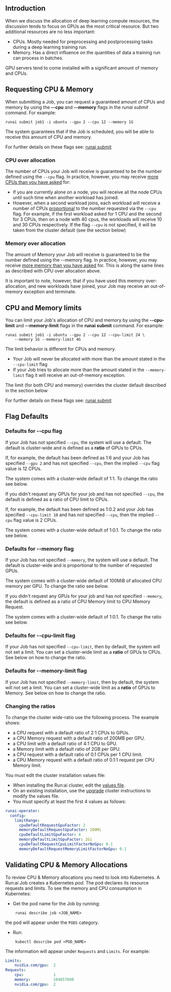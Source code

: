 ## Introduction

When we discuss the allocation of deep learning compute resources, the discussion tends to focus on GPUs as the most critical resource. But two additional resources are no less important:

*   CPUs. Mostly needed for preprocessing and postprocessing tasks during a deep learning training run.
*   Memory. Has a direct influence on the quantities of data a training run can process in batches.

GPU servers tend to come installed with a significant amount of memory and CPUs.

## Requesting CPU & Memory

When submitting a Job, you can request a guaranteed amount of CPUs and memory by using the __--cpu__ and __--memory__ flags in the _runai submit_ command. For example:

``` 
runai submit job1 -i ubuntu --gpu 2 --cpu 12 --memory 1G
```

The system guarantees that if the Job is scheduled, you will be able to receive this amount of CPU and memory.

For further details on these flags see: [runai submit](../cli-reference/runai-submit.md)

### CPU over allocation

The number of CPUs your Job will receive is guaranteed to be the number defined using the `--cpu` flag. In practice, however, you may receive <ins>more CPUs than you have asked</ins> for:

*   If you are currently alone on a node, you will receive all the node CPUs until such time when another workload has joined.
*   However, when a second workload joins, each workload will receive a number of CPUs <ins>proportional</ins> to the number requested via the `--cpu` flag. For example, if the first workload asked for 1 CPU and the second for 3 CPUs, then on a node with 40 cpus, the workloads will receive 10 and 30 CPUs respectively. If the flag `--cpu` is not specified, it will be taken from the cluster default (see the section below)

### Memory over allocation

The amount of Memory your Job will receive is guaranteed to be the number defined using the --memory flag. In practice, however, you may receive <ins>more memory than you have asked</ins> for. This is along the same lines as described with CPU over allocation above.

It is important to note, however, that if you have used this memory over-allocation, and new workloads have joined, your Job may receive an out-of-memory exception and terminate.

## CPU and Memory limits

You can limit your Job's allocation of CPU and memory by using the __--cpu-limit__ and __--memory-limit__ flags in the __runai submit__ command. For example:

    runai submit job1 -i ubuntu --gpu 2 --cpu 12 --cpu-limit 24 \
        --memory 1G --memory-limit 4G

The limit behavior is different for CPUs and memory.

*   Your Job will never be allocated with more than the amount stated in the `--cpu-limit` flag
*   If your Job tries to allocate more than the amount stated in the `--memory-limit` flag it will receive an out-of-memory exception.

The limit (for both CPU and memory) overrides the cluster default described in the section below

For further details on these flags see: [runai submit](../cli-reference/runai-submit.md)

## Flag Defaults

### Defaults for --cpu flag

If your Job has not specified `--cpu`, the system will use a default. The default is cluster-wide and is defined as a __ratio__ of GPUs to CPUs.

If, for example, the default has been defined as 1:6 and your Job has specified `--gpu 2` and has not specified `--cpu`, then the implied `--cpu` flag value is 12 CPUs.

The system comes with a cluster-wide default of 1:1. To change the ratio see below.

If you didn't request any GPUs for your job and has not specified `--cpu`, the default is defined as a ratio of CPU limit to CPUs.

If, for example, the default has been defined as 1:0.2 and your Job has specified `--cpu-limit 10` and has not specified `--cpu`, then the implied `--cpu` flag value is 2 CPUs.

The system comes with a cluster-wide default of 1:0.1. To change the ratio see below.


### Defaults for --memory flag

If your Job has not specified `--memory`, the system will use a default. The default is cluster-wide and is proportional to the number of requested GPUs.

The system comes with a cluster-wide default of 100MiB of allocated CPU memory per GPU. To change the ratio see below.

If you didn't request any GPUs for your job and has not specified `--memory`, the default is defined as a ratio of CPU Memory limit to CPU Memory Request.

The system comes with a cluster-wide default of 1:0.1. To change the ratio see below.


### Defaults for --cpu-limit flag

If your Job has not specified `--cpu-limit`, then by default, the system will not set a limit. You can set a cluster-wide limit as a __ratio__ of GPUs to CPUs. See below on how to change the ratio.



### Defaults for --memory-limit flag

If your Job has not specified `--memory-limit`, then by default, the system will not set a limit. You can set a cluster-wide limit as a __ratio__ of GPUs to Memory. See below on how to change the ratio.


### Changing the ratios

To change the cluster wide-ratio use the following process. The example shows: 

* a CPU request with a default ratio of 2:1 CPUs to GPUs.
* a CPU Memory request with a default ratio of 200MB per GPU.
* a CPU limit with a default ratio of 4:1 CPU to GPU.
* a Memory limit with a default ratio of 2GB per GPU.
* a CPU request with a default ratio of 0.1 CPUs per 1 CPU limit.
* a CPU Memory request with a default ratio of 0.1:1 request per CPU Memory limit.
 
You must edit the cluster installation values file:

* When installing the Run:ai cluster, edit the [values file](/admin/runai-setup/cluster-setup/cluster-install/#step-3-install-runai).
* On an existing installation, use the [upgrade](/admin/runai-setup/cluster-setup/cluster-upgrade) cluster instructions to modify the values file.
* You must specify at least the first 4 values as follows: 

```  yaml
runai-operator:
  config:
    limitRange:
      cpuDefaultRequestGpuFactor: 2
      memoryDefaultRequestGpuFactor: 200Mi
      cpuDefaultLimitGpuFactor: 4
      memoryDefaultLimitGpuFactor: 2Gi
      cpuDefaultRequestCpuLimitFactorNoGpu: 0.1
      memoryDefaultRequestMemoryLimitFactorNoGpu: 0.1
```


## Validating CPU & Memory Allocations

To review CPU & Memory allocations you need to look into Kubernetes. A Run:ai Job creates a Kubernetes _pod_. The pod declares its resource requests and limits. To see the memory and CPU consumption in Kubernetes:

*  Get the pod name for the Job by running: 

        runai describe job <JOB_NAME>

 the pod will appear under the `PODS` category. 

*  Run:

        kubectl describe pod <POD_NAME>
        
The information will appear under `Requests` and `Limits`. For example:

``` yaml
Limits:
    nvidia.com/gpu:  2
Requests:
    cpu:             1
    memory:          104857600
    nvidia.com/gpu:  2
```